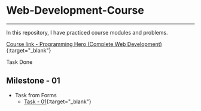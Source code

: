 # Web-Development-Course

---

In this repository, I have practiced course modules and problems.

[Course link - Programming Hero (Complete Web Development)](https://web.programming-hero.com/){:target="\_blank"}

Task Done

## Milestone - 01

-   Task from Forms
    -   [Task - 01](https://zahidtdx61.github.io/Web-Development-Course/milestone_001/Tasks-01/02.%20HTML%20forms/Task_01/task-01.html){:target="\_blank"}
